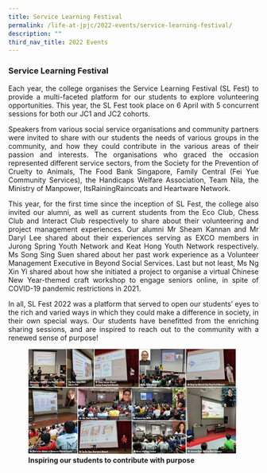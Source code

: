```yaml
---
title: Service Learning Festival
permalink: /life-at-jpjc/2022-events/service-learning-festival/
description: ""
third_nav_title: 2022 Events
---
```

### **Service Learning Festival**
<div align=justify>
	
Each year, the college organises the Service Learning Festival (SL Fest) to provide a multi-faceted platform for our students to explore volunteering opportunities. This year, the SL Fest took place on 6 April with 5 concurrent sessions for both our JC1 and JC2 cohorts.

Speakers from various social service organisations and community partners were invited to share with our students the needs of various groups in the community, and how they could contribute in the various areas of their passion and interests. The organisations who graced the occasion represented different service sectors, from the Society for the Prevention of Cruelty to Animals, The Food Bank Singapore, Family Central (Fei Yue Community Services), the Handicaps Welfare Association, Team Nila, the Ministry of Manpower, ItsRainingRaincoats and Heartware Network.

This year, for the first time since the inception of SL Fest, the college also invited our alumni, as well as current students from the Eco Club, Chess Club and Interact Club respectively to share about their volunteering and project management experiences. Our alumni Mr Sheam Kannan and Mr Daryl Lee shared about their experiences serving as EXCO members in Jurong Spring Youth Network and Keat Hong Youth Network respectively. Ms Song Sing Suen shared about her past work experience as a Volunteer Management Executive in Beyond Social Services. Last but not least, Ms Ng Xin Yi shared about how she initiated a project to organise a virtual Chinese New Year-themed craft workshop to engage seniors online, in spite of COVID-19 pandemic restrictions in 2021.

In all, SL Fest 2022 was a platform that served to open our students’ eyes to the rich and varied ways in which they could make a difference in society, in their own special ways. Our students have benefitted from the enriching sharing sessions, and are inspired to reach out to the community with a renewed sense of purpose!

<figure>
<img src="/images/Service%20Learning%20Festival%202022%20-%20Inspiring%20our%20students%20to%20contribute%20with%20purpose.jpg">
<figcaption> <strong> Inspiring our students to contribute with purpose </strong> </figcaption>
</figure>
	</div>